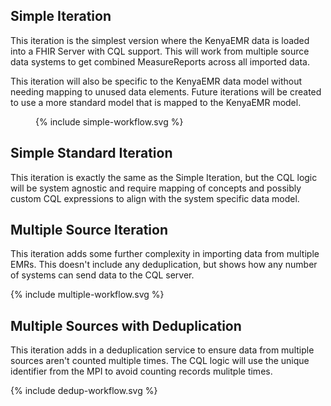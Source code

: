 ## Simple Iteration

This iteration is the simplest version where the KenyaEMR data is loaded into a FHIR Server with CQL support.  This will work from multiple source data systems to get combined MeasureReports across all imported data.  

This iteration will also be specific to the KenyaEMR data model without needing mapping to unused data elements.  Future iterations will be created to use a more standard model that is mapped to the KenyaEMR model.

<figure>
  {% include simple-workflow.svg %}
</figure>

## Simple Standard Iteration

This iteration is exactly the same as the Simple Iteration, but the CQL logic will be system agnostic and require mapping of concepts and possibly custom CQL expressions to align with the system specific data model.

## Multiple Source Iteration

This iteration adds some further complexity in importing data from multiple EMRs.  This doesn't include any deduplication, but shows how any number of systems can send data to the CQL server.

<div>
{% include multiple-workflow.svg %}
</div>
<div style="clear: left;"></div>

## Multiple Sources with Deduplication

This iteration adds in a deduplication service to ensure data from multiple sources aren't counted multiple times.  The CQL logic will use the unique identifier from the MPI to avoid counting records mulitple times.

<div>
{% include dedup-workflow.svg %}
</div>
<div style="clear: left;"></div>
